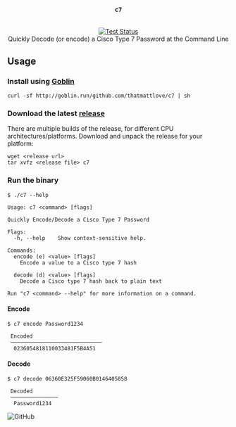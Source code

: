<div align="center">
  <h3><code>c7</code></h3>
  <br/>
  <a href="https://github.com/thatmattlove/c7/actions/workflows/tests.yml">
    <img alt="Test Status" src="https://img.shields.io/github/actions/workflow/status/thatmattlove/c7/tests.yml?branch=main&event=push&style=for-the-badge">
  </a>
  <br/>
  Quickly Decode (or encode) a Cisco Type 7 Password at the Command Line
</div>

## Usage

### Install using [Goblin](https://goblin.run)

```shell
curl -sf http://goblin.run/github.com/thatmattlove/c7 | sh
```

### Download the latest [release](https://github.com/thatmattlove/c7/releases/latest)

There are multiple builds of the release, for different CPU architectures/platforms. Download and unpack the release for your platform:

```shell
wget <release url>
tar xvfz <release file> c7
```

### Run the binary

```console
$ ./c7 --help

Usage: c7 <command> [flags]

Quickly Encode/Decode a Cisco Type 7 Password

Flags:
  -h, --help    Show context-sensitive help.

Commands:
  encode (e) <value> [flags]
    Encode a value to a Cisco type 7 hash

  decode (d) <value> [flags]
    Decode a Cisco type 7 hash back to plain text

Run "c7 <command> --help" for more information on a command.
```

#### Encode

```console
$ c7 encode Password1234

 Encoded
 ─────────────────────────────
  0236054818110033481F5B4A51
```

#### Decode

```console
$ c7 decode 06360E325F59060B0146405858

 Decoded
 ───────────────
  Password1234
```

![GitHub](https://img.shields.io/github/license/thatmattlove/c7?style=for-the-badge&color=black)
